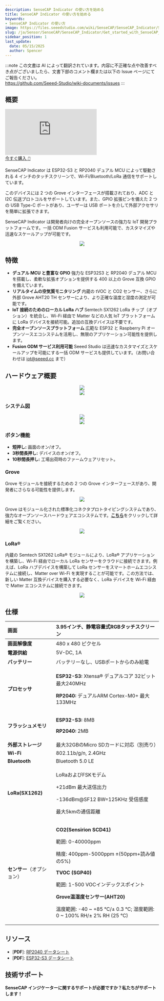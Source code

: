 ```yaml
---
description: SenseCAP Indicator の使い方を始める
title: SenseCAP Indicator の使い方を始める
keywords:
- SenseCAP Indicator の使い方
image: https://files.seeedstudio.com/wiki/SenseCAP/SenseCAP_Indicator/SenseCAP_Indicator_1.png
slug: /ja/Sensor/SenseCAP/SenseCAP_Indicator/Get_started_with_SenseCAP_Indicator
sidebar_position: 1
last_update:
  date: 05/15/2025
  author: Spencer
---
```

:::note
この文書は AI によって翻訳されています。内容に不正確な点や改善すべき点がございましたら、文書下部のコメント欄または以下の Issue ページにてご報告ください。  
https://github.com/Seeed-Studio/wiki-documents/issues
:::

## 概要

<iframe class="youtube-video-r" src="https://www.youtube.com/embed/IOdI5_MGbCw" title="YouTube video player" frameborder="0" allow="accelerometer; autoplay; clipboard-write; encrypted-media; gyroscope; picture-in-picture; web-share" allowfullscreen></iframe>

<div class="button-container">
<a class="button-style" href="https://www.seeedstudio.com/SenseCAP-Indicator-D1-p-5643.html">
        今すぐ購入 🖱️</a>
</div>

SenseCAP Indicator は ESP32-S3 と RP2040 デュアル MCU によって駆動される 4 インチのタッチスクリーンで、Wi-Fi/Bluetooth/LoRa 通信をサポートしています。

このデバイスには 2 つの Grove インターフェースが搭載されており、ADC と I2C 伝送プロトコルをサポートしています。また、GPIO 拡張ピンを備えた 2 つの USB Type-C ポートがあり、ユーザーは USB ポートを介して外部アクセサリを簡単に拡張できます。

SenseCAP Indicator は開発者向けの完全オープンソースの強力な IoT 開発プラットフォームです。一括 ODM Fusion サービスも利用可能で、カスタマイズや迅速なスケールアップが可能です。

<div align="center">
  <img class='img-responsive' width={680} src="https://files.seeedstudio.com/wiki/SenseCAP/SenseCAP_Indicator/SenseCAP_Indicator_1.png"/>
</div>

## 特徴

- **デュアル MCU と豊富な GPIO**
強力な ESP32S3 と RP2040 デュアル MCU を搭載し、柔軟な拡張オプションを提供する 400 以上の Grove 互換 GPIO を備えています。
- **リアルタイムの空気質モニタリング**
内蔵の tVOC と CO2 センサー、さらに外部 Grove AHT20 TH センサーにより、より正確な温度と湿度の測定が可能です。
- **IoT 接続のためのローカル LoRa ハブ**
Semtech SX1262 LoRa チップ（オプション）を統合し、Wi-Fi 経由で Matter などの人気 IoT プラットフォームに LoRa デバイスを接続可能。追加の互換デバイスは不要です。
- **完全オープンソースプラットフォーム**
広範な ESP32 と Raspberry Pi オープンソースエコシステムを活用し、無限のアプリケーション可能性を提供します。
- **Fusion ODM サービス利用可能**
Seeed Studio は迅速なカスタマイズとスケールアップを可能にする一括 ODM サービスも提供しています。（お問い合わせは iot@seeed.cc まで）

## ハードウェア概要

<div align="center"><img width="{600}" src="https://files.seeedstudio.com/wiki/SenseCAP/SenseCAP_Indicator/SenseCAP_Indicator_2.png"/></div>
<div align="center"><img width="{600}" src="https://files.seeedstudio.com/wiki/SenseCAP/SenseCAP_Indicator/SenseCAP_Indicator_3.png"/></div>

### システム図

<div align="center"><img width={800} src="https://files.seeedstudio.com/wiki/SenseCAP/SenseCAP_Indicator/SenseCAP_Indicator_6.png"/></div>
<div align="center"><img width={800} src="https://files.seeedstudio.com/wiki/SenseCAP/SenseCAP_Indicator/SenseCAP_Indicator_7.png"/></div>

### ボタン機能
- **短押し:** 画面のオン/オフ。
- **3秒間長押し:** デバイスのオン/オフ。
- **10秒間長押し:** 工場出荷時のファームウェアリセット。

### Grove

Grove モジュールを接続するための 2 つの Grove インターフェースがあり、開発者にさらなる可能性を提供します。
<div align="center"><img width={800} src="https://files.seeedstudio.com/wiki/SenseCAP/SenseCAP_Indicator/new-grove.png"/></div>

Grove はモジュール化された標準化コネクタプロトタイピングシステムであり、強力なオープンソースハードウェアエコシステムです。[**こちら**](https://www.seeedstudio.com/category/Grove-c-1003.html)をクリックして詳細をご覧ください。

<div align="center"><img width={800} src="https://files.seeedstudio.com/wiki/SenseCAP/SenseCAP_Indicator/SenseCAP_Indicator_4.png"/></div>

### LoRa®
内蔵の Semtech SX1262 LoRa® モジュールにより、LoRa® アプリケーションを構築し、Wi-Fi 経由でローカル LoRa センサーをクラウドに接続できます。例えば、LoRa ハブデバイスを構築して LoRa センサーをスマートホームエコシステムに接続し、Matter over Wi-Fi を実現することが可能です。この方法では、新しい Matter 互換デバイスを購入する必要なく、LoRa デバイスを Wi-Fi 経由で Matter エコシステムに接続できます。

<div align="center"><img width={800} src="https://files.seeedstudio.com/wiki/SenseCAP/SenseCAP_Indicator/SenseCAP_Indicator_55.png"/></div>

## 仕様

|画面|3.95インチ、静電容量式RGBタッチスクリーン|
| :- | :- |
|**画面解像度**|480 x 480 ピクセル|
|**電源供給**|5V-DC, 1A|
|**バッテリー**|バッテリーなし、USBポートからのみ給電|
|**プロセッサ**|<p>**ESP32-S3:** Xtensa® デュアルコア 32ビット 最大240MHz</p><p>**RP2040:** デュアルARM Cortex-M0+ 最大133MHz</p>|
|**フラッシュメモリ**|<p>**ESP32-S3:** 8MB</p><p>**RP2040:** 2MB</p>|
|**外部ストレージ**|最大32GBのMicro SDカードに対応（別売り）|
|**Wi-Fi**|802.11b/g/n, 2.4GHz|
|**Bluetooth**|Bluetooth 5.0 LE|
|**LoRa(SX1262)**|<p>LoRaおよびFSKモデム</p><p>+21dBm 最大送信出力</p><p>-136dBm@SF12 BW=125KHz 受信感度</p><p>最大5kmの通信距離</p>|
|**センサー**（オプション）|<p>**CO2(Sensirion SCD41)**</p><p>範囲: 0-40000ppm</p><p>精度: 400ppm-5000ppm ±(50ppm+読み値の5%)</p><p>**TVOC (SGP40)**</p><p>範囲: 1-500 VOCインデックスポイント</p>**Grove温湿度センサー(AHT20)**<p>温度範囲: -40 ~ +85 ℃/± 0.3 ℃; 湿度範囲: 0 ~ 100% RH/± 2% RH (25 ℃)</p>|

## リソース

- [**PDF**]: [RP2040 データシート](https://datasheets.raspberrypi.com/rp2040/rp2040-datasheet.pdf)
- [**PDF**]: [ESP32-S3 データシート](https://files.seeedstudio.com/wiki/SeeedStudio-XIAO-ESP32S3/res/esp32-s3_datasheet.pdf)

## 技術サポート

**SenseCAP インジケーターに関するサポートが必要ですか？私たちがサポートします！**

<div class="button_tech_support_container">
<a href="https://discord.com/invite/QqMgVwHT3X" class="button_tech_support_sensecap"></a>
<a href="https://support.sensecapmx.com/portal/en/home" class="button_tech_support_sensecap3"></a>
</div>

<div class="button_tech_support_container">
<a href="mailto:support@sensecapmx.com" class="button_tech_support_sensecap2"></a>
<a href="https://github.com/Seeed-Studio/wiki-documents/discussions/69" class="button_discussion"></a>
</div>